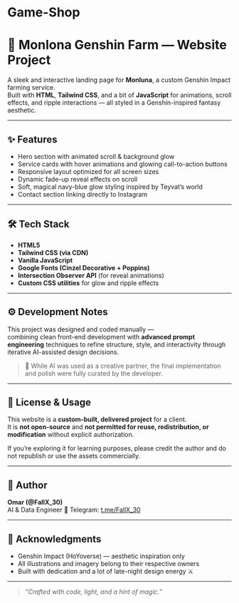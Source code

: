 # Game-Shop

# 🌌 Monlona Genshin Farm — Website Project

A sleek and interactive landing page for **Monluna**, a custom Genshin Impact farming service.  
Built with **HTML**, **Tailwind CSS**, and a bit of **JavaScript** for animations, scroll effects, and ripple interactions — all styled in a Genshin-inspired fantasy aesthetic.

---

## ✨ Features

- Hero section with animated scroll & background glow  
- Service cards with hover animations and glowing call-to-action buttons  
- Responsive layout optimized for all screen sizes  
- Dynamic fade-up reveal effects on scroll  
- Soft, magical navy-blue glow styling inspired by Teyvat’s world  
- Contact section linking directly to Instagram  

---

## 🛠️ Tech Stack

- **HTML5**
- **Tailwind CSS (via CDN)**
- **Vanilla JavaScript**
- **Google Fonts (Cinzel Decorative + Poppins)**
- **Intersection Observer API** (for reveal animations)
- **Custom CSS utilities** for glow and ripple effects

---

## ⚙️ Development Notes

This project was designed and coded manually —  
combining clean front-end development with **advanced prompt engineering** techniques to refine structure, style, and interactivity through iterative AI-assisted design decisions.

> 🧠 While AI was used as a creative partner, the final implementation and polish were fully curated by the developer.

---

## 🚫 License & Usage

This website is a **custom-built, delivered project** for a client.  
It is **not open-source** and **not permitted for reuse, redistribution, or modification** without explicit authorization.

If you’re exploring it for learning purposes, please credit the author and do not republish or use the assets commercially.

---

## 👤 Author

**Omar (@FallX_30)**  
AI & Data Engineer
📩 Telegram: [t.me/FallX_30](http://t.me/FallX_30)

---

## 🌟 Acknowledgments

- Genshin Impact (HoYoverse) — aesthetic inspiration only  
- All illustrations and imagery belong to their respective owners  
- Built with dedication and a lot of late-night design energy ⚔️

---

> _“Crafted with code, light, and a hint of magic.”_
